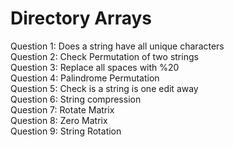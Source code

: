 # Directory Arrays
Question 1: Does a string have all unique characters\
Question 2: Check Permutation of two strings\
Question 3: Replace all spaces with %20\
Question 4: Palindrome Permutation\
Question 5: Check is a string is one edit away\
Question 6: String compression\
Question 7: Rotate Matrix\
Question 8: Zero Matrix\
Question 9: String Rotation
